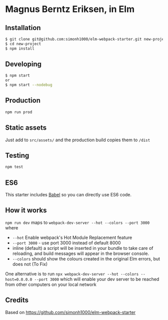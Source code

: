 # Magnus Berntz Eriksen, in Elm

## Installation

```sh
$ git clone git@github.com:simonh1000/elm-webpack-starter.git new-project
$ cd new-project
$ npm install
```

## Developing

```sh
$ npm start
or
$ npm start --nodebug
```

## Production

```sh
npm run prod
```

## Static assets

Just add to `src/assets/` and the production build copies them to `/dist`

## Testing

```sh
npm test
```

## ES6

This starter includes [Babel](https://babeljs.io/) so you can directly use ES6 code.

## How it works

`npm run dev` maps to `webpack-dev-server --hot --colors --port 3000` where

  - `--hot` Enable webpack's Hot Module Replacement feature
  - `--port 3000` - use port 3000 instead of default 8000
  - inline (default) a script will be inserted in your bundle to take care of reloading, and build messages will appear in the browser console.
  - `--colors` should show the colours created in the original Elm errors, but does not (To Fix)
  
One alternative is to run `npx webpack-dev-server --hot --colors --host=0.0.0.0 --port 3000` which will enable your dev server to be reached from other computers on your local network

## Credits

Based on https://github.com/simonh1000/elm-webpack-starter
